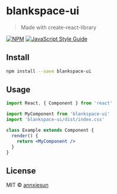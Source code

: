 # blankspace-ui

> Made with create-react-library

[![NPM](https://img.shields.io/npm/v/blankspace-ui.svg)](https://www.npmjs.com/package/blankspace-ui) [![JavaScript Style Guide](https://img.shields.io/badge/code_style-standard-brightgreen.svg)](https://standardjs.com)

## Install

```bash
npm install --save blankspace-ui
```

## Usage

```jsx
import React, { Component } from 'react'

import MyComponent from 'blankspace-ui'
import 'blankspace-ui/dist/index.css'

class Example extends Component {
  render() {
    return <MyComponent />
  }
}
```

## License

MIT © [annxiesun](https://github.com/annxiesun)
